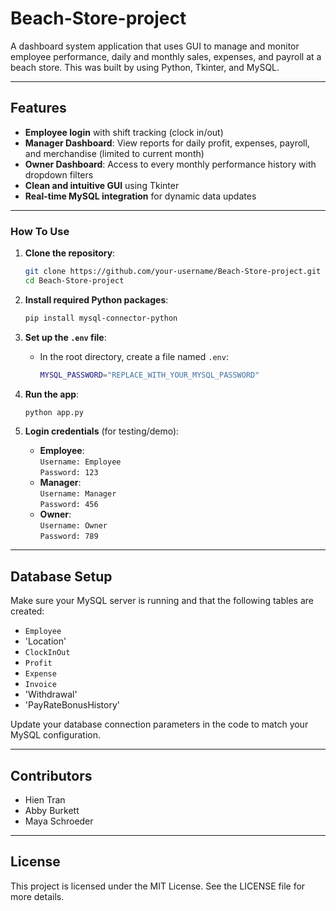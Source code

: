 # Beach-Store-project
A dashboard system application that uses GUI to manage and monitor employee performance, daily and monthly sales, expenses, and payroll at a beach store. This was built by using Python, Tkinter, and MySQL.

---
## Features
- **Employee login** with shift tracking (clock in/out)
- **Manager Dashboard**: View reports for daily profit, expenses, payroll, and merchandise (limited to current month)
- **Owner Dashboard**: Access to every monthly performance history with dropdown filters
- **Clean and intuitive GUI** using Tkinter
- **Real-time MySQL integration** for dynamic data updates

---
### How To Use

1. **Clone the repository**:
    ```bash
    git clone https://github.com/your-username/Beach-Store-project.git
    cd Beach-Store-project
    ```
    
2. **Install required Python packages**:
   ```bash
   pip install mysql-connector-python
   ```
   
3. **Set up the `.env` file**:
    - In the root directory, create a file named `.env`:
      ```bash
      MYSQL_PASSWORD="REPLACE_WITH_YOUR_MYSQL_PASSWORD"
      ```

4. **Run the app**:
    ```bash
    python app.py
    ```

5. **Login credentials** (for testing/demo):
    - **Employee**:  
      `Username: Employee`  
      `Password: 123`
    - **Manager**:  
      `Username: Manager`  
      `Password: 456`
    - **Owner**:  
      `Username: Owner`  
      `Password: 789`

---
## Database Setup

Make sure your MySQL server is running and that the following tables are created:
- `Employee`
- 'Location'
- `ClockInOut`
- `Profit`
- `Expense`
- `Invoice`
- 'Withdrawal'
- 'PayRateBonusHistory'

Update your database connection parameters in the code to match your MySQL configuration.

---

## Contributors
- Hien Tran
- Abby Burkett
- Maya Schroeder

---
##  License

This project is licensed under the MIT License. See the LICENSE file for more details.
